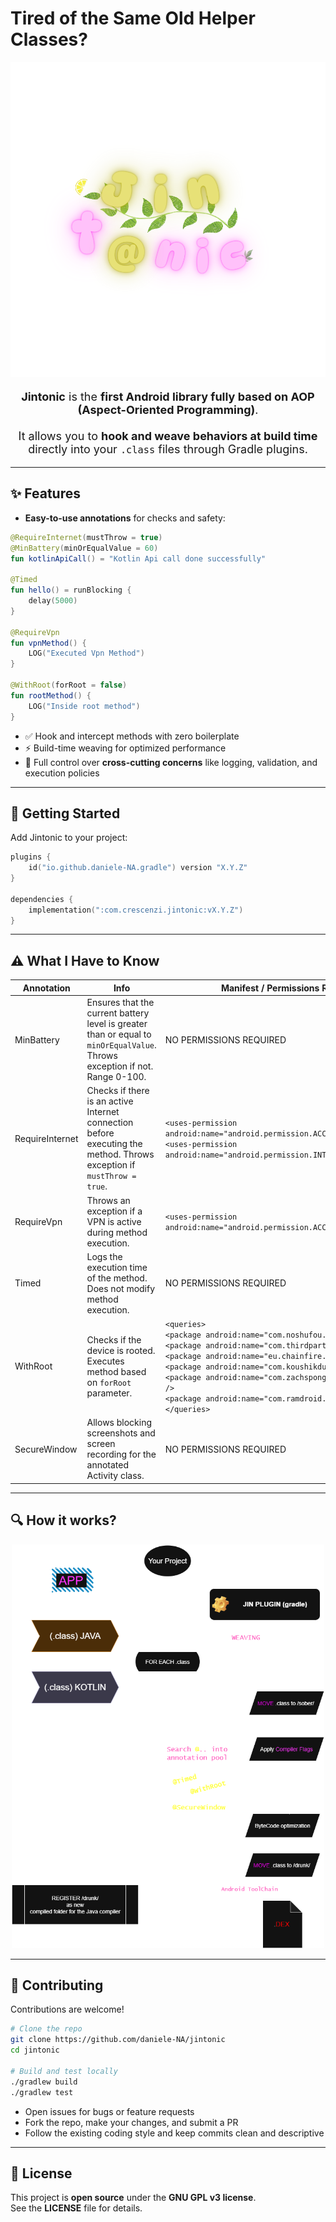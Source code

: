 # Tired of the Same Old Helper Classes?

<div align="center">
  <img src="ASSETS/logo.svg" alt="Jintonic Logo" width="600" />
</div>

<p style="font-size:18px; text-align:center;">
  <b>Jintonic</b> is the <b>first Android library fully based on AOP (Aspect-Oriented Programming)</b>.<br/><br>
  It allows you to <b>hook and weave behaviors at build time</b> directly into your <code>.class</code> files through Gradle plugins.
</p>



---

## ✨ Features

- **Easy-to-use annotations** for checks and safety:

```kotlin
@RequireInternet(mustThrow = true)
@MinBattery(minOrEqualValue = 60)
fun kotlinApiCall() = "Kotlin Api call done successfully"

@Timed
fun hello() = runBlocking {
    delay(5000)
}

@RequireVpn
fun vpnMethod() {
    LOG("Executed Vpn Method")
}

@WithRoot(forRoot = false)
fun rootMethod() {
    LOG("Inside root method")
}
```

- ✅ Hook and intercept methods with zero boilerplate
- ⚡ Build-time weaving for optimized performance
- 🔧 Full control over **cross-cutting concerns** like logging, validation, and execution policies

---

## 🚀 Getting Started

Add Jintonic to your project:

```kotlin
plugins {
    id("io.github.daniele-NA.gradle") version "X.Y.Z"
}

dependencies {
    implementation(":com.crescenzi.jintonic:vX.Y.Z")
}
```

---

## ⚠️ What I Have to Know

| Annotation      | Info                                                                                                            | Manifest / Permissions Required                                                                                                                                                                                                                                                                                                                                                                      |
|-----------------|-----------------------------------------------------------------------------------------------------------------|------------------------------------------------------------------------------------------------------------------------------------------------------------------------------------------------------------------------------------------------------------------------------------------------------------------------------------------------------------------------------------------------------|
| MinBattery      | Ensures that the current battery level is greater than or equal to `minOrEqualValue`. Throws exception if not. Range 0-100. | NO PERMISSIONS REQUIRED                                                                                                                                                                                                                                                                                                                                                                              |
| RequireInternet | Checks if there is an active Internet connection before executing the method. Throws exception if `mustThrow = true`. | `<uses-permission android:name="android.permission.ACCESS_NETWORK_STATE"/>` <br> `<uses-permission android:name="android.permission.INTERNET"/>`                                                                                                                                                                                                                                                     |
| RequireVpn      | Throws an exception if a VPN is active during method execution.                                               | `<uses-permission android:name="android.permission.ACCESS_NETWORK_STATE"/>`                                                                                                                                                                                                                                                                                                                          |
| Timed           | Logs the execution time of the method. Does not modify method execution.                                       | NO PERMISSIONS REQUIRED                                                                                                                                                                                                                                                                                                                                                                              |
| WithRoot        | Checks if the device is rooted. Executes method based on `forRoot` parameter.                                  | `<queries>` <br> `<package android:name="com.noshufou.android.su" />` <br> `<package android:name="com.thirdparty.superuser" />` <br> `<package android:name="eu.chainfire.supersu" />` <br> `<package android:name="com.koushikdutta.superuser" />` <br> `<package android:name="com.zachspong.temprootremovejb" />` <br> `<package android:name="com.ramdroid.appquarantine" />` <br> `</queries>` |
| SecureWindow    | Allows blocking screenshots and screen recording for the annotated Activity class.                               | NO PERMISSIONS REQUIRED                                                                                                                                                                                                                                                                                                                                                                              |


---


## 🔍 How it works?

<div align="center">
  <img src="ASSETS/graph.png" alt="Jintonic Graph" width="500" />
</div>

---

## 🤝 Contributing

Contributions are welcome!

```bash
# Clone the repo
git clone https://github.com/daniele-NA/jintonic
cd jintonic

# Build and test locally
./gradlew build
./gradlew test
```

- Open issues for bugs or feature requests
- Fork the repo, make your changes, and submit a PR
- Follow the existing coding style and keep commits clean and descriptive

---

## 📄 License

This project is **open source** under the **GNU GPL v3 license**.  
See the **LICENSE** file for details.
